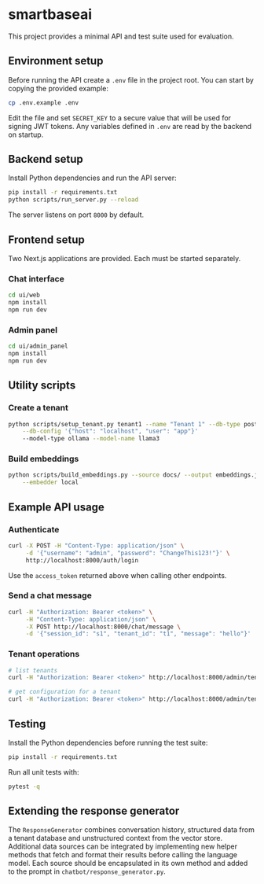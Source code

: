 # smartbaseai

This project provides a minimal API and test suite used for evaluation.

## Environment setup

Before running the API create a `.env` file in the project root. You can start by copying the provided example:

```bash
cp .env.example .env
```

Edit the file and set `SECRET_KEY` to a secure value that will be used for signing JWT tokens. Any variables defined in `.env` are read by the backend on startup.

## Backend setup

Install Python dependencies and run the API server:

```bash
pip install -r requirements.txt
python scripts/run_server.py --reload
```

The server listens on port `8000` by default.

## Frontend setup

Two Next.js applications are provided. Each must be started separately.

### Chat interface

```bash
cd ui/web
npm install
npm run dev
```

### Admin panel

```bash
cd ui/admin_panel
npm install
npm run dev
```

## Utility scripts

### Create a tenant

```bash
python scripts/setup_tenant.py tenant1 --name "Tenant 1" --db-type postgres \
    --db-config '{"host": "localhost", "user": "app"}'
    --model-type ollama --model-name llama3
```

### Build embeddings

```bash
python scripts/build_embeddings.py --source docs/ --output embeddings.json \
    --embedder local
```

## Example API usage

### Authenticate

```bash
curl -X POST -H "Content-Type: application/json" \
     -d '{"username": "admin", "password": "ChangeThis123!"}' \
     http://localhost:8000/auth/login
```

Use the `access_token` returned above when calling other endpoints.

### Send a chat message

```bash
curl -H "Authorization: Bearer <token>" \
     -H "Content-Type: application/json" \
     -X POST http://localhost:8000/chat/message \
     -d '{"session_id": "s1", "tenant_id": "t1", "message": "hello"}'
```

### Tenant operations

```bash
# list tenants
curl -H "Authorization: Bearer <token>" http://localhost:8000/admin/tenants

# get configuration for a tenant
curl -H "Authorization: Bearer <token>" http://localhost:8000/admin/tenants/t1
```

## Testing

Install the Python dependencies before running the test suite:

```bash
pip install -r requirements.txt
```

Run all unit tests with:

```bash
pytest -q
```

## Extending the response generator

The `ResponseGenerator` combines conversation history, structured data from a
tenant database and unstructured context from the vector store. Additional data
sources can be integrated by implementing new helper methods that fetch and
format their results before calling the language model. Each source should be
encapsulated in its own method and added to the prompt in
`chatbot/response_generator.py`.

